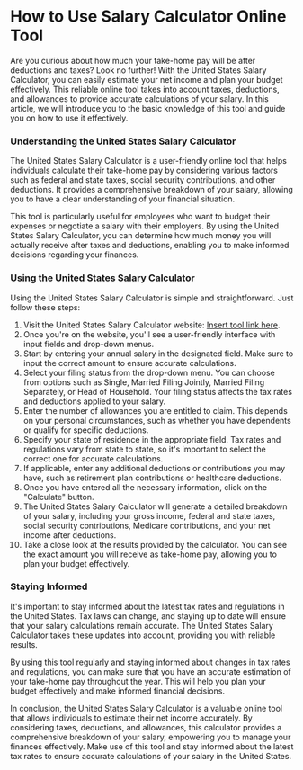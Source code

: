 How to Use Salary Calculator Online Tool
========================================

Are you curious about how much your take-home pay will be after deductions and taxes? Look no further! With the United States Salary Calculator, you can easily estimate your net income and plan your budget effectively. This reliable online tool takes into account taxes, deductions, and allowances to provide accurate calculations of your salary. In this article, we will introduce you to the basic knowledge of this tool and guide you on how to use it effectively.

### Understanding the United States Salary Calculator

The United States Salary Calculator is a user-friendly online tool that helps individuals calculate their take-home pay by considering various factors such as federal and state taxes, social security contributions, and other deductions. It provides a comprehensive breakdown of your salary, allowing you to have a clear understanding of your financial situation.

This tool is particularly useful for employees who want to budget their expenses or negotiate a salary with their employers. By using the United States Salary Calculator, you can determine how much money you will actually receive after taxes and deductions, enabling you to make informed decisions regarding your finances.

### Using the United States Salary Calculator

Using the United States Salary Calculator is simple and straightforward. Just follow these steps:

1. Visit the United States Salary Calculator website: [Insert tool link here](https://www.onlinecalculatorsfree.com/financial/salary-calculator.html).
2. Once you're on the website, you'll see a user-friendly interface with input fields and drop-down menus.
3. Start by entering your annual salary in the designated field. Make sure to input the correct amount to ensure accurate calculations.
4. Select your filing status from the drop-down menu. You can choose from options such as Single, Married Filing Jointly, Married Filing Separately, or Head of Household. Your filing status affects the tax rates and deductions applied to your salary.
5. Enter the number of allowances you are entitled to claim. This depends on your personal circumstances, such as whether you have dependents or qualify for specific deductions.
6. Specify your state of residence in the appropriate field. Tax rates and regulations vary from state to state, so it's important to select the correct one for accurate calculations.
7. If applicable, enter any additional deductions or contributions you may have, such as retirement plan contributions or healthcare deductions.
8. Once you have entered all the necessary information, click on the "Calculate" button.
9. The United States Salary Calculator will generate a detailed breakdown of your salary, including your gross income, federal and state taxes, social security contributions, Medicare contributions, and your net income after deductions.
10. Take a close look at the results provided by the calculator. You can see the exact amount you will receive as take-home pay, allowing you to plan your budget effectively.

### Staying Informed

It's important to stay informed about the latest tax rates and regulations in the United States. Tax laws can change, and staying up to date will ensure that your salary calculations remain accurate. The United States Salary Calculator takes these updates into account, providing you with reliable results.

By using this tool regularly and staying informed about changes in tax rates and regulations, you can make sure that you have an accurate estimation of your take-home pay throughout the year. This will help you plan your budget effectively and make informed financial decisions.

In conclusion, the United States Salary Calculator is a valuable online tool that allows individuals to estimate their net income accurately. By considering taxes, deductions, and allowances, this calculator provides a comprehensive breakdown of your salary, empowering you to manage your finances effectively. Make use of this tool and stay informed about the latest tax rates to ensure accurate calculations of your salary in the United States.